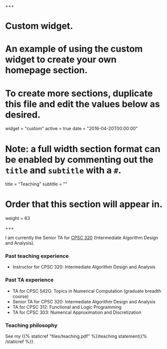 +++
# Custom widget.
# An example of using the custom widget to create your own homepage section.
# To create more sections, duplicate this file and edit the values below as desired.
widget = "custom"
active = true
date = "2016-04-20T00:00:00"

# Note: a full width section format can be enabled by commenting out the `title` and `subtitle` with a `#`.
title = "Teaching"
subtitle = ""

# Order that this section will appear in.
weight = 63

+++

I am currently the Senior TA for [CPSC 320](https://www.ugrad.cs.ubc.ca/~cs320/2018W1/) (Intermediate Algorithm Design and Analysis).

### Past teaching experience
- Instructor for CPSC 320: Intermediate Algorithm Design and Analysis

### Past TA experience
- TA for CPSC 542G: Topics in Numerical Computation (graduate breadth course)
- Senior TA for CPSC 320: Intermediate Algorithm Design and Analysis
- TA for CPSC 312: Functional and Logic Programming
- TA for CPSC 303: Numerical Approximation and Discretization

### Teaching philosophy
See my {{% staticref "files/teaching.pdf" %}}teaching statement{{% /staticref %}}.